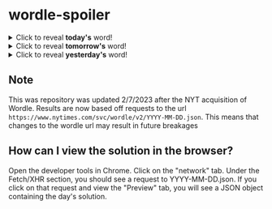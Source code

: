 # wordle-spoiler

<details>
  <summary>Click to reveal <b>today's</b> word!</summary>
  <br>
  <b> ledge </b>
</details>

<details>
  <summary>Click to reveal <b>tomorrow's</b> word!</summary>
  <br>
  <b> snafu </b>
</details>

<details>
  <summary>Click to reveal <b>yesterday's</b> word!</summary>
  <br>
  <b> locus </b>
</details>

## Note
This was repository was updated 2/7/2023 after the NYT acquisition of Wordle. Results are now based off requests to the url `https://www.nytimes.com/svc/wordle/v2/YYYY-MM-DD.json`. This means that changes to the wordle url may result in future breakages

## How can I view the solution in the browser?
Open the developer tools in Chrome. Click on the "network" tab. Under the Fetch/XHR section, you should see a request to YYYY-MM-DD.json. If you click on that request and view the "Preview" tab, you will see a JSON object containing the day's solution.